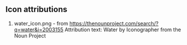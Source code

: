 ## Icon attributions

1. water_icon.png - from https://thenounproject.com/search/?q=water&i=2003155
Attribution text: Water by Iconographer from the Noun Project
